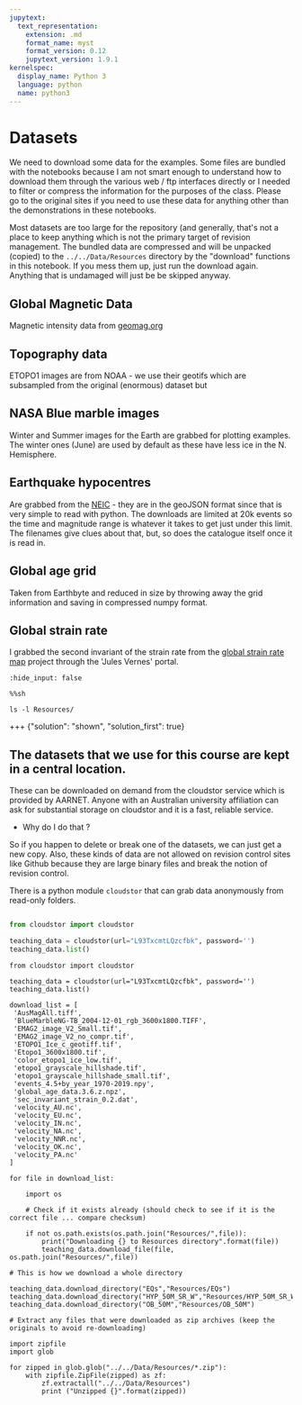 ```yaml
---
jupytext:
  text_representation:
    extension: .md
    format_name: myst
    format_version: 0.12
    jupytext_version: 1.9.1
kernelspec:
  display_name: Python 3
  language: python
  name: python3
---
```


# Datasets

We need to download some data for the examples. Some files are bundled with the notebooks because I am not smart enough to understand how to download them through the various web / ftp interfaces directly or I needed to filter or compress the information for the purposes of the class. Please go to the original sites if you need to use these data for anything other than the demonstrations in these notebooks.

Most datasets are too large for the repository (and generally, that's not a place to keep anything which is not the primary target of revision management. The bundled data are compressed and will be unpacked (copied) to the `../../Data/Resources` directory by the "download" functions in this notebook. If you mess them up, just run the download again. Anything that is undamaged will just be be skipped anyway.

## Global Magnetic Data

Magnetic intensity data from [geomag.org](http://geomag.org/models/EMAG2/EMAG2_V2.tif)

## Topography data

ETOPO1 images are from NOAA - we use their geotifs which are subsampled from the original (enormous) dataset but 

## NASA Blue marble images

Winter and Summer images for the Earth are grabbed for plotting examples. The winter ones (June) are used by default as these have less ice in the N. Hemisphere. 

## Earthquake hypocentres

Are grabbed from the [NEIC](http://earthquake.usgs.gov/earthquakes/search/) - they are in the geoJSON format since that is very simple to read with python. The downloads are limited at 20k events so the time and magnitude range is whatever it takes to get just under this limit. The filenames give clues about that, but, so does the catalogue itself once it is read in.

## Global age grid 

Taken from Earthbyte and reduced in size by throwing away the grid information and saving in compressed numpy format. 

## Global strain rate

I grabbed the second invariant of the strain rate from the [global strain rate map](http://gsrm.unavco.org/intro) project through the 'Jules Vernes' portal.

```{code-cell} ipython3
:hide_input: false

%%sh

ls -l Resources/
```

+++ {"solution": "shown", "solution_first": true}

## The datasets that we use for this course are kept in a central location. 

These can be downloaded on demand from the cloudstor service which is provided by AARNET.
Anyone with an Australian university affiliation can ask for substantial storage on cloudstor
and it is a fast, reliable service.

   - Why do I do that ? 

So if you happen to delete or break one of the datasets, we can just get a new copy. Also,
these kinds of data are not allowed on revision control sites like Github because they are 
large binary files and break the notion of revision control. 

There is a python module `cloudstor` that can grab data anonymously from read-only folders.

``` python

from cloudstor import cloudstor

teaching_data = cloudstor(url="L93TxcmtLQzcfbk", password='')
teaching_data.list()

```

```{code-cell} ipython3
from cloudstor import cloudstor

teaching_data = cloudstor(url="L93TxcmtLQzcfbk", password='')
teaching_data.list()
```

```{code-cell} ipython3
download_list = [
 'AusMagAll.tiff',
 'BlueMarbleNG-TB_2004-12-01_rgb_3600x1800.TIFF',
 'EMAG2_image_V2_Small.tif',
 'EMAG2_image_V2_no_compr.tif',
 'ETOPO1_Ice_c_geotiff.tif',
 'Etopo1_3600x1800.tif',
 'color_etopo1_ice_low.tif',
 'etopo1_grayscale_hillshade.tif',
 'etopo1_grayscale_hillshade_small.tif',
 'events_4.5+by_year_1970-2019.npy',
 'global_age_data.3.6.z.npz',
 'sec_invariant_strain_0.2.dat',
 'velocity_AU.nc',
 'velocity_EU.nc',
 'velocity_IN.nc',
 'velocity_NA.nc',
 'velocity_NNR.nc',
 'velocity_OK.nc',
 'velocity_PA.nc'
]

for file in download_list:
    
    import os
    
    # Check if it exists already (should check to see if it is the correct file ... compare checksum)
    
    if not os.path.exists(os.path.join("Resources/",file)):
        print("Downloading {} to Resources directory".format(file))
        teaching_data.download_file(file, os.path.join("Resources/",file))
```

```{code-cell} ipython3
# This is how we download a whole directory

teaching_data.download_directory("EQs","Resources/EQs")
teaching_data.download_directory("HYP_50M_SR_W","Resources/HYP_50M_SR_W")
teaching_data.download_directory("OB_50M","Resources/OB_50M")
```

```{code-cell} ipython3
# Extract any files that were downloaded as zip archives (keep the originals to avoid re-downloading)

import zipfile
import glob

for zipped in glob.glob("../../Data/Resources/*.zip"):
    with zipfile.ZipFile(zipped) as zf:
        zf.extractall("../../Data/Resources")
        print ("Unzipped {}".format(zipped))
```

```{code-cell} ipython3

```
